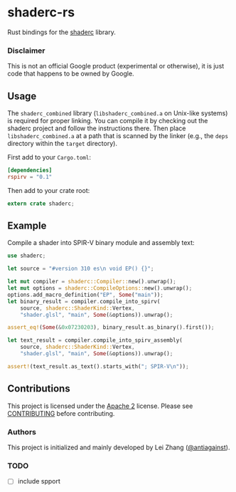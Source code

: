 shaderc-rs
==========

Rust bindings for the [shaderc](https://github.com/google/shaderc) library.

### Disclaimer

This is not an official Google product (experimental or otherwise), it is just
code that happens to be owned by Google.

Usage
-----

The `shaderc_combined` library (`libshaderc_combined.a` on Unix-like systems)
is required for proper linking. You can compile it by checking out the shaderc
project and follow the instructions there. Then place `libshaderc_combined.a`
at a path that is scanned by the linker (e.g., the `deps` directory within the
`target` directory).

First add to your `Cargo.toml`:

```toml
[dependencies]
rspirv = "0.1"
```

Then add to your crate root:

```rust
extern crate shaderc;
```

Example
-------

Compile a shader into SPIR-V binary module and assembly text:

```rust
use shaderc;

let source = "#version 310 es\n void EP() {}";

let mut compiler = shaderc::Compiler::new().unwrap();
let mut options = shaderc::CompileOptions::new().unwrap();
options.add_macro_definition("EP", Some("main"));
let binary_result = compiler.compile_into_spirv(
    source, shaderc::ShaderKind::Vertex,
    "shader.glsl", "main", Some(&options)).unwrap();

assert_eq!(Some(&0x07230203), binary_result.as_binary().first());

let text_result = compiler.compile_into_spirv_assembly(
    source, shaderc::ShaderKind::Vertex,
    "shader.glsl", "main", Some(&options)).unwrap();

assert!(text_result.as_text().starts_with("; SPIR-V\n"));
```

Contributions
-------------

This project is licensed under the [Apache 2](LICENSE) license. Please see
[CONTRIBUTING](CONTRIBUTING.md) before contributing.

### Authors

This project is initialized and mainly developed by Lei Zhang
([@antiagainst][me]).

### TODO

- [ ] include spport

[me]: https://github.com/antiagainst
